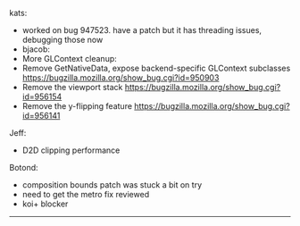 kats:
* worked on bug 947523. have a patch but it has threading issues, debugging those now
* bjacob:
* More GLContext cleanup:
* Remove GetNativeData, expose backend-specific GLContext subclasses https://bugzilla.mozilla.org/show_bug.cgi?id=950903
* Remove the viewport stack https://bugzilla.mozilla.org/show_bug.cgi?id=956154
* Remove the y-flipping feature https://bugzilla.mozilla.org/show_bug.cgi?id=956141

Jeff:
* D2D clipping performance

Botond:
* composition bounds patch was stuck a bit on try
* need to get the metro fix reviewed
* koi+ blocker

________________


